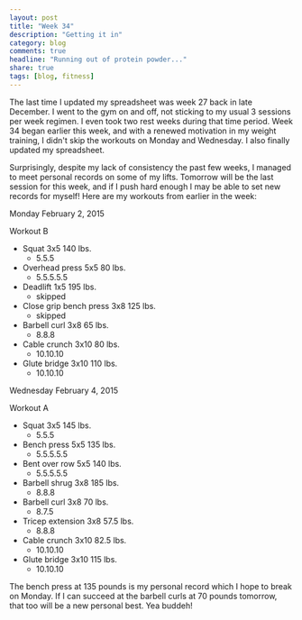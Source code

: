 ```yaml
---
layout: post
title: "Week 34"
description: "Getting it in"
category: blog
comments: true
headline: "Running out of protein powder..."
share: true
tags: [blog, fitness]
---
```

The last time I updated my spreadsheet was week 27 back in late December.  I went to the gym on and off, not sticking to my usual 3 sessions per week regimen.  I even took two rest weeks during that time period.  Week 34 began earlier this week, and with a renewed motivation in my weight training, I didn't skip the workouts on Monday and Wednesday.  I also finally updated my spreadsheet.

Surprisingly, despite my lack of consistency the past few weeks, I managed to meet personal records on some of my lifts.  Tomorrow will be the last session for this week, and if I push hard enough I may be able to set new records for myself!  Here are my workouts from earlier in the week:

Monday February 2, 2015

Workout B

- Squat 3x5 140 lbs.
	- 5.5.5
- Overhead press 5x5 80 lbs.
	- 5.5.5.5.5
- Deadlift 1x5 195 lbs.
	- skipped
- Close grip bench press 3x8 125 lbs.
	- skipped
- Barbell curl 3x8 65 lbs.
	- 8.8.8
- Cable crunch 3x10 80 lbs.
	- 10.10.10
- Glute bridge 3x10 110 lbs.
	- 10.10.10


Wednesday February 4, 2015

Workout A

- Squat 3x5 145 lbs.
	- 5.5.5
- Bench press 5x5 135 lbs.
	- 5.5.5.5.5
- Bent over row 5x5 140 lbs.
	- 5.5.5.5.5
- Barbell shrug 3x8 185 lbs.
	- 8.8.8
- Barbell curl 3x8 70 lbs.
	- 8.7.5
- Tricep extension 3x8 57.5 lbs.
	- 8.8.8
- Cable crunch 3x10 82.5 lbs.
	- 10.10.10
- Glute bridge 3x10 115 lbs.
	- 10.10.10

The bench press at 135 pounds is my personal record which I hope to break on Monday.  If I can succeed at the barbell curls at 70 pounds tomorrow, that too will be a new personal best.  Yea buddeh!
